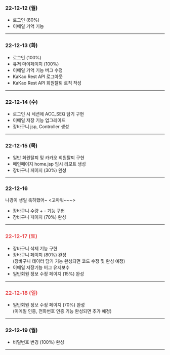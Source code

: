 ### 22-12-12 (월)
- 로그인 (80%)
- 이메일 기억 기능
---
### 22-12-13 (화)
- 로그인 (100%)
- 유저 마이페이지 (100%)
- 이메일 기억 기능 버그 수정
- KaKao Rest API 로그아웃
- KaKao Rest API 회원탈퇴 로직 작성
---
### 22-12-14 (수)
- 로그인 시 세션에 ACC_SEQ 담기 구현
- 이메일 저장 기능 업그레이드
- 장바구니 jsp, Controller 생성
---
### 22-12-15 (목)
- 일반 회원탈퇴 및 카카오 회원탈퇴 구현
- 메인페이지 home.jsp 임시 리모트 생성
- 장바구니 페이지 (30%) 완성
---
### 22-12-16
나경이 생일 축하했어~ <고마워~~~>
- 장바구니 수량 + - 기능 구현
- 장바구니 페이지 (70%) 완성
---
### <h3 style="color: #E84C4F">22-12-17 (토)</h3>
- 장바구니 삭제 기능 구현
- 장바구니 페이지 (80%) 완성
<br>(장바구니 데이터 담기 기능 완성되면 코드 수정 및 완성 예정)
- 이메일 저장기능 버그 유지보수
- 일반회원 정보 수정 페이지 (15%) 완성
---
### <h3 style="color: #E84C4F">22-12-18 (일)</h3>
- 일반회원 정보 수정 페이지 (70%) 완성
<br>(이메일 인증, 전화번호 인증 기능 완성되면 추가 예정)
---
### 22-12-19 (월)
- 비밀번호 변경 (100%) 완성
---